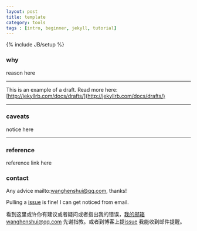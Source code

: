 ```yaml
---
layout: post
title: template
category: tools
tags : [intro, beginner, jekyll, tutorial]
---
```

{% include JB/setup %}
### why

reason here

---

This is an example of a draft. Read more here:
[http://jekyllrb.com/docs/drafts/](http://jekyllrb.com/docs/drafts/)

---
### caveats

notice here



---

### reference

reference link here



### contact

Any advice mailto:wanghenshui@qq.com, thanks! 

Pulling a [issue](https://github.com/wanghenshui/wanghenshui.github.io/issues/new) is fine! I can get noticed from email.

看到这里或许你有建议或者疑问或者指出我的错误，我的邮箱wanghenshui@qq.com 先谢指教。或者到博客上提[issue](https://github.com/wanghenshui/wanghenshui.github.io/issues/new) 我能收到邮件提醒。

